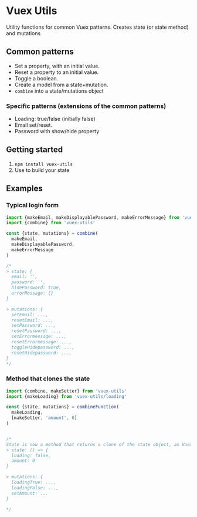 # Vuex Utils

Utility functions for common Vuex patterns. Creates state (or state method) and mutations

## Common patterns

* Set a property, with an initial value.
* Reset a property to an initial value.
* Toggle a boolean.
* Create a model from a state+mutation.
* `combine` into a state/mutations object

### Specific patterns (extensions of the common patterns)

* Loading: true/false (initially false)
* Email set/reset.
* Password with show/hide property

## Getting started

1. `npm install vuex-utils`
2. Use to build your state

## Examples

### Typical login form

```js
import {makeEmail, makeDisplayablePassword, makeErrorMessage} from 'vuex-utils/form'
import {combine} from 'vuex-utils'

const {state, mutations} = combine(
  makeEmail,
  makeDisplayablePassword,
  makeErrorMessage
)

/*
> state: {
  email: '',
  password: '',
  hidePassword: true,
  errorMessage: {}
}

> mutations: {
  setEmail: ...,
  resetEmail: ...,
  setPassword: ...,
  resetPassword: ...,
  setErrormessage: ...,
  resetErrormessage: ...,
  toggleHidepassword: ...,
  resetHidepassword: ...,
}
*/

```

### Method that clones the state
```js
import {combine, makeSetter} from 'vuex-utils'
import {makeLoading} from 'vuex-utils/loading'

const {state, mutations} = combineFunction(
  makeLoading,
  [makeSetter, 'amount', 0]
)


/*
State is now a method that returns a clone of the state object, as Vuex expects
> state: () => {
  loading: false,
  amount: 0
}

> mutations: {
  loadingTrue: ...,
  loadingFalse: ...,
  setAmount: ...
}

*/
```

